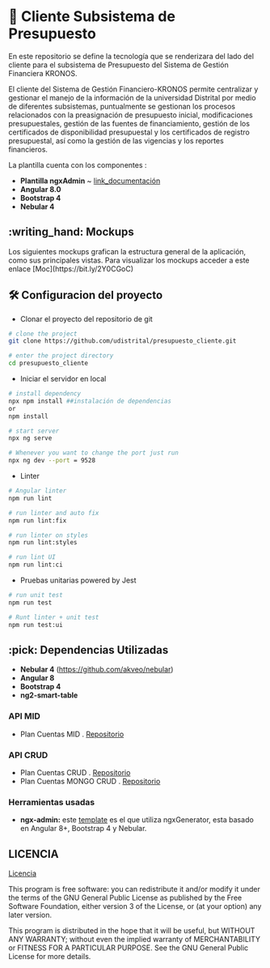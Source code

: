 # :ledger: Cliente Subsistema de Presupuesto

 En este repositorio se define la tecnología que se renderizara del lado del cliente para el subsistema de Presupuesto del Sistema de Gestión Financiera KRONOS.

El cliente del Sistema de Gestión Financiero-KRONOS permite centralizar y gestionar el manejo de la información de la universidad Distrital por medio de diferentes subsistemas, puntualmente se gestionan los procesos relacionados con la preasignación de presupuesto inicial, modificaciones presupuestales, gestión de las fuentes de financiamiento, gestión de los  certificados de disponibilidad presupuestal y los certificados de registro presupuestal, así como la gestión de las vigencias y los reportes financieros.


 La plantilla cuenta con los componentes :
 * **Plantilla ngxAdmin** ~ [link_documentación](https://github.com/akveo/ngx-admin)
 * **Angular 8.0**
 * **Bootstrap 4**
 * **Nebular 4**

<summary><h2> :writing_hand: Mockups</h2></summary>
  Los siguientes mockups grafican la estructura general de la aplicación, como sus principales vistas.
  Para visualizar los mockups acceder a este enlace
  [Moc](https://bit.ly/2Y0CGoC)

<summary><h2> 🛠️ Configuracion del proyecto</h2></summary>

  - Clonar el proyecto del repositorio de git
  ```bash
  # clone the project
  git clone https://github.com/udistrital/presupuesto_cliente.git

  # enter the project directory
  cd presupuesto_cliente
  ```

  - Iniciar el servidor en local
  ```bash
  # install dependency
  npx npm install ##instalación de dependencias
  or
  npm install

  # start server
  npx ng serve

  # Whenever you want to change the port just run
  npx ng dev --port = 9528
  ```

  - Linter
  ```bash
  # Angular linter
  npm run lint

  # run linter and auto fix
  npm run lint:fix

  # run linter on styles
  npm run lint:styles

  # run lint UI
  npm run lint:ci
  ```
  - Pruebas unitarias powered by Jest
  ```bash
  # run unit test
  npm run test

  # Runt linter + unit test
  npm run test:ui

  ```

<summary><h2> :pick: Dependencias Utilizadas</h2></summary>

  - **Nebular 4** (https://github.com/akveo/nebular)
  - **Angular 8**
  - **Bootstrap 4**
  - **ng2-smart-table**

  ### API MID
  - Plan Cuentas MID . [Repositorio](https://github.com/udistrital/plan_cuentas_mid/)

  ### API CRUD

   - Plan Cuentas CRUD . [Repositorio](https://github.com/udistrital/plan_cuentas_crud)
   - Plan Cuentas MONGO CRUD . [Repositorio](https://github.com/udistrital/plan_cuentas_mongo_crud)

  ### Herramientas usadas
  - **ngx-admin:** este [template](https://github.com/akveo/ngx-admin) es el que utiliza ngxGenerator, esta basado en Angular 8+, Bootstrap 4 y Nebular.
  
  ## LICENCIA
 
 [Licencia](LICENSE)
 
 This program is free software: you can redistribute it and/or modify it under the terms of the GNU General Public License as published by the Free Software Foundation, either version 3 of the License, or (at your option) any later version.

This program is distributed in the hope that it will be useful, but WITHOUT ANY WARRANTY; without even the implied warranty of MERCHANTABILITY or FITNESS FOR A PARTICULAR PURPOSE. See the GNU General Public License for more details.
